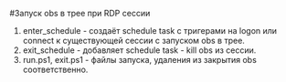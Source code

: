 #Запуск obs в трее при RDP сессии

1. enter_schedule - создаёт schedule task с тригерами на logon или connect к существующей сессии
с запуском obs в трее.
2. exit_schedule - добавляет schedule task - kill obs из сессии.
3. run.ps1, exit.ps1 - файлы запуска, удаления из закрытия obs соответственно.
